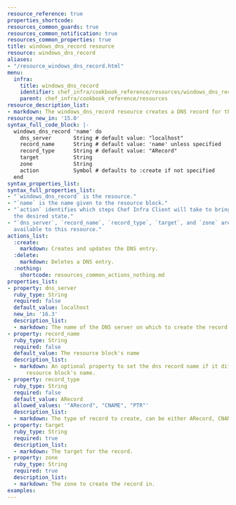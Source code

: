 ```yaml
---
resource_reference: true
properties_shortcode: 
resources_common_guards: true
resources_common_notification: true
resources_common_properties: true
title: windows_dns_record resource
resource: windows_dns_record
aliases:
- "/resource_windows_dns_record.html"
menu:
  infra:
    title: windows_dns_record
    identifier: chef_infra/cookbook_reference/resources/windows_dns_record windows_dns_record
    parent: chef_infra/cookbook_reference/resources
resource_description_list:
- markdown: The windows_dns_record resource creates a DNS record for the given domain.
resource_new_in: '15.0'
syntax_full_code_block: |-
  windows_dns_record 'name' do
    dns_server       String # default value: "localhost"
    record_name      String # default value: 'name' unless specified
    record_type      String # default value: "ARecord"
    target           String
    zone             String
    action           Symbol # defaults to :create if not specified
  end
syntax_properties_list: 
syntax_full_properties_list:
- "`windows_dns_record` is the resource."
- "`name` is the name given to the resource block."
- "`action` identifies which steps Chef Infra Client will take to bring the node into
  the desired state."
- "`dns_server`, `record_name`, `record_type`, `target`, and `zone` are the properties
  available to this resource."
actions_list:
  :create:
    markdown: Creates and updates the DNS entry.
  :delete:
    markdown: Deletes a DNS entry.
  :nothing:
    shortcode: resources_common_actions_nothing.md
properties_list:
- property: dns_server
  ruby_type: String
  required: false
  default_value: localhost
  new_in: '16.3'
  description_list:
  - markdown: The name of the DNS server on which to create the record.
- property: record_name
  ruby_type: String
  required: false
  default_value: The resource block's name
  description_list:
  - markdown: An optional property to set the dns record name if it differs from the
      resource block's name.
- property: record_type
  ruby_type: String
  required: false
  default_value: ARecord
  allowed_values: '"ARecord", "CNAME", "PTR"'
  description_list:
  - markdown: The type of record to create, can be either ARecord, CNAME or PTR.
- property: target
  ruby_type: String
  required: true
  description_list:
  - markdown: The target for the record.
- property: zone
  ruby_type: String
  required: true
  description_list:
  - markdown: The zone to create the record in.
examples: 
---
```

